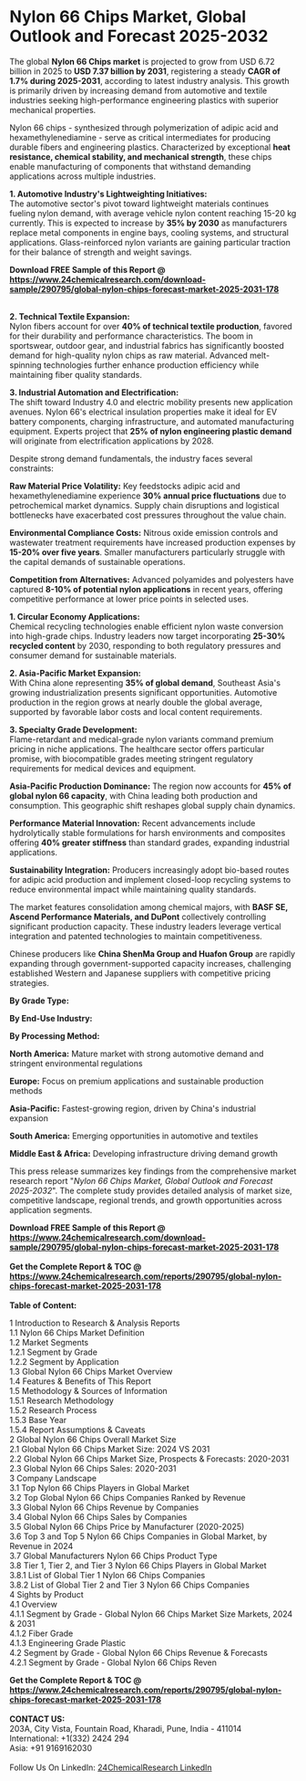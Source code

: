 <h1>Nylon 66 Chips Market, Global Outlook and Forecast 2025-2032</h1><p>The global <strong>Nylon 66 Chips market</strong> is projected to grow from USD 6.72 billion in 2025 to <strong>USD 7.37 billion by 2031</strong>, registering a steady <strong>CAGR of 1.7% during 2025-2031</strong>, according to latest industry analysis. This growth is primarily driven by increasing demand from automotive and textile industries seeking high-performance engineering plastics with superior mechanical properties.</p><p>Nylon 66 chips - synthesized through polymerization of adipic acid and hexamethylenediamine - serve as critical intermediates for producing durable fibers and engineering plastics. Characterized by exceptional <strong>heat resistance, chemical stability, and mechanical strength</strong>, these chips enable manufacturing of components that withstand demanding applications across multiple industries.</p><p><strong>1. Automotive Industry's Lightweighting Initiatives:</strong><br>
The automotive sector's pivot toward lightweight materials continues fueling nylon demand, with average vehicle nylon content reaching 15-20 kg currently. This is expected to increase by <strong>35% by 2030</strong> as manufacturers replace metal components in engine bays, cooling systems, and structural applications. Glass-reinforced nylon variants are gaining particular traction for their balance of strength and weight savings.</p><div><b>Download FREE Sample of this Report @ 
            <a href="https://www.24chemicalresearch.com/download-sample/290795/global-nylon-chips-forecast-market-2025-2031-178">
            https://www.24chemicalresearch.com/download-sample/290795/global-nylon-chips-forecast-market-2025-2031-178</a></b></div><br><p><strong>2. Technical Textile Expansion:</strong><br>
Nylon fibers account for over <strong>40% of technical textile production</strong>, favored for their durability and performance characteristics. The boom in sportswear, outdoor gear, and industrial fabrics has significantly boosted demand for high-quality nylon chips as raw material. Advanced melt-spinning technologies further enhance production efficiency while maintaining fiber quality standards.</p><p><strong>3. Industrial Automation and Electrification:</strong><br>
The shift toward Industry 4.0 and electric mobility presents new application avenues. Nylon 66's electrical insulation properties make it ideal for EV battery components, charging infrastructure, and automated manufacturing equipment. Experts project that <strong>25% of nylon engineering plastic demand</strong> will originate from electrification applications by 2028.</p><p>Despite strong demand fundamentals, the industry faces several constraints:</p><p><strong>Raw Material Price Volatility:</strong> Key feedstocks adipic acid and hexamethylenediamine experience <strong>30% annual price fluctuations</strong> due to petrochemical market dynamics. Supply chain disruptions and logistical bottlenecks have exacerbated cost pressures throughout the value chain.</p><p><strong>Environmental Compliance Costs:</strong> Nitrous oxide emission controls and wastewater treatment requirements have increased production expenses by <strong>15-20% over five years</strong>. Smaller manufacturers particularly struggle with the capital demands of sustainable operations.</p><p><strong>Competition from Alternatives:</strong> Advanced polyamides and polyesters have captured <strong>8-10% of potential nylon applications</strong> in recent years, offering competitive performance at lower price points in selected uses.</p><p><strong>1. Circular Economy Applications:</strong><br>
Chemical recycling technologies enable efficient nylon waste conversion into high-grade chips. Industry leaders now target incorporating <strong>25-30% recycled content</strong> by 2030, responding to both regulatory pressures and consumer demand for sustainable materials.</p><p><strong>2. Asia-Pacific Market Expansion:</strong><br>
With China alone representing <strong>35% of global demand</strong>, Southeast Asia's growing industrialization presents significant opportunities. Automotive production in the region grows at nearly double the global average, supported by favorable labor costs and local content requirements.</p><p><strong>3. Specialty Grade Development:</strong><br>
Flame-retardant and medical-grade nylon variants command premium pricing in niche applications. The healthcare sector offers particular promise, with biocompatible grades meeting stringent regulatory requirements for medical devices and equipment.</p><p><strong>Asia-Pacific Production Dominance:</strong> The region now accounts for <strong>45% of global nylon 66 capacity</strong>, with China leading both production and consumption. This geographic shift reshapes global supply chain dynamics.</p><p><strong>Performance Material Innovation:</strong> Recent advancements include hydrolytically stable formulations for harsh environments and composites offering <strong>40% greater stiffness</strong> than standard grades, expanding industrial applications.</p><p><strong>Sustainability Integration:</strong> Producers increasingly adopt bio-based routes for adipic acid production and implement closed-loop recycling systems to reduce environmental impact while maintaining quality standards.</p><p>The market features consolidation among chemical majors, with <strong>BASF SE, Ascend Performance Materials, and DuPont</strong> collectively controlling significant production capacity. These industry leaders leverage vertical integration and patented technologies to maintain competitiveness.</p><p>Chinese producers like <strong>China ShenMa Group and Huafon Group</strong> are rapidly expanding through government-supported capacity increases, challenging established Western and Japanese suppliers with competitive pricing strategies.</p><p><strong>By Grade Type:</strong></p><p><strong>By End-Use Industry:</strong></p><p><strong>By Processing Method:</strong></p><p><strong>North America:</strong> Mature market with strong automotive demand and stringent environmental regulations</p><p><strong>Europe:</strong> Focus on premium applications and sustainable production methods</p><p><strong>Asia-Pacific:</strong> Fastest-growing region, driven by China's industrial expansion</p><p><strong>South America:</strong> Emerging opportunities in automotive and textiles</p><p><strong>Middle East &amp; Africa:</strong> Developing infrastructure driving demand growth</p><p>This press release summarizes key findings from the comprehensive market research report "<em>Nylon 66 Chips Market, Global Outlook and Forecast 2025-2032</em>". The complete study provides detailed analysis of market size, competitive landscape, regional trends, and growth opportunities across application segments.</p><div><b>Download FREE Sample of this Report @ 
            <a href="https://www.24chemicalresearch.com/download-sample/290795/global-nylon-chips-forecast-market-2025-2031-178">
            https://www.24chemicalresearch.com/download-sample/290795/global-nylon-chips-forecast-market-2025-2031-178</a></b></div><br><div><b>Get the Complete Report & TOC @ 
            <a href="https://www.24chemicalresearch.com/reports/290795/global-nylon-chips-forecast-market-2025-2031-178">
            https://www.24chemicalresearch.com/reports/290795/global-nylon-chips-forecast-market-2025-2031-178</a></b></div><br>
            <b>Table of Content:</b><p>1 Introduction to Research & Analysis Reports<br />
 1.1 Nylon 66 Chips Market Definition<br />
 1.2 Market Segments<br />
 1.2.1 Segment by Grade<br />
 1.2.2 Segment by Application<br />
 1.3 Global Nylon 66 Chips Market Overview<br />
 1.4 Features & Benefits of This Report<br />
 1.5 Methodology & Sources of Information<br />
 1.5.1 Research Methodology<br />
 1.5.2 Research Process<br />
 1.5.3 Base Year<br />
 1.5.4 Report Assumptions & Caveats<br />
2 Global Nylon 66 Chips Overall Market Size<br />
 2.1 Global Nylon 66 Chips Market Size: 2024 VS 2031<br />
 2.2 Global Nylon 66 Chips Market Size, Prospects & Forecasts: 2020-2031<br />
 2.3 Global Nylon 66 Chips Sales: 2020-2031<br />
3 Company Landscape<br />
 3.1 Top Nylon 66 Chips Players in Global Market<br />
 3.2 Top Global Nylon 66 Chips Companies Ranked by Revenue<br />
 3.3 Global Nylon 66 Chips Revenue by Companies<br />
 3.4 Global Nylon 66 Chips Sales by Companies<br />
 3.5 Global Nylon 66 Chips Price by Manufacturer (2020-2025)<br />
 3.6 Top 3 and Top 5 Nylon 66 Chips Companies in Global Market, by Revenue in 2024<br />
 3.7 Global Manufacturers Nylon 66 Chips Product Type<br />
 3.8 Tier 1, Tier 2, and Tier 3 Nylon 66 Chips Players in Global Market<br />
 3.8.1 List of Global Tier 1 Nylon 66 Chips Companies<br />
 3.8.2 List of Global Tier 2 and Tier 3 Nylon 66 Chips Companies<br />
4 Sights by Product<br />
 4.1 Overview<br />
 4.1.1 Segment by Grade - Global Nylon 66 Chips Market Size Markets, 2024 & 2031<br />
 4.1.2 Fiber Grade<br />
 4.1.3 Engineering Grade Plastic<br />
 4.2 Segment by Grade - Global Nylon 66 Chips Revenue & Forecasts<br />
 4.2.1 Segment by Grade - Global Nylon 66 Chips Reven</p><div><b>Get the Complete Report & TOC @ 
            <a href="https://www.24chemicalresearch.com/reports/290795/global-nylon-chips-forecast-market-2025-2031-178">
            https://www.24chemicalresearch.com/reports/290795/global-nylon-chips-forecast-market-2025-2031-178</a></b></div><br><b>CONTACT US:</b><br>
            203A, City Vista, Fountain Road, Kharadi, Pune, India - 411014<br>
            International: +1(332) 2424 294<br>
            Asia: +91 9169162030 <br><br>
            Follow Us On LinkedIn: <a href="https://www.linkedin.com/company/24chemicalresearch/">24ChemicalResearch LinkedIn</a>